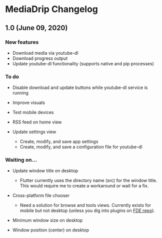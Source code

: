 # MediaDrip Changelog

## 1.0 (June 09, 2020)

### New features

* Download media via youtube-dl
* Download progress output
* Update youtube-dl functionality (supports native and pip processes)

### To do

* Disable download and update buttons while youtube-dl service is running

* Improve visuals

* Test mobile devices

* RSS feed on home view

* Update settings view

    * Create, modify, and save app settings
    * Create, modify, and save a configuration file for youtube-dl

### Waiting on...

* Update window title on desktop

    * Flutter currently uses the directory name (src) for the window title. This would require me to create a workaround or wait for a fix.

* Cross-platform file chooser

    * Need a solution for browse and tools views. Currently exists for mobile but not desktop (unless you dig into plugins on [FDE repo](https://github.com/google/flutter-desktop-embedding)).

* Minimum window size on desktop

* Window position (center) on desktop